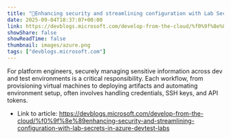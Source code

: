 ```yaml
---
title: "🎉Enhancing security and streamlining configuration with Lab Secrets in Azure DevTest Labs"
date: 2025-09-04T18:37:07+00:00
link: https://devblogs.microsoft.com/develop-from-the-cloud/%f0%9f%8e%89enhancing-security-and-streamlining-configuration-with-lab-secrets-in-azure-devtest-labs
showShare: false
showReadTime: false
thumbnail: images/azure.png
tags: ["devblogs.microsoft.com"]
---
```

For platform engineers, securely managing sensitive information across dev and test environments is a critical responsibility. Each workflow, from provisioning virtual machines to deploying artifacts and automating environment setup, often involves handling credentials, SSH keys, and API tokens.

- Link to article: https://devblogs.microsoft.com/develop-from-the-cloud/%f0%9f%8e%89enhancing-security-and-streamlining-configuration-with-lab-secrets-in-azure-devtest-labs